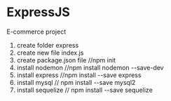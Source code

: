 # ExpressJS

E-commerce project

1. create folder express 
2. create new file index.js
3. create package.json file  //npm init
4. install nodemon  //npm install nodemon --save-dev
5. install express  //npm install --save express
6. install mysql  // npm install --save mysql2
7. install sequelize // npm install --save sequelize

